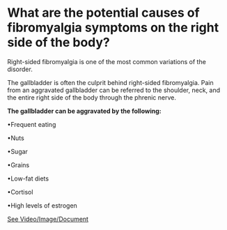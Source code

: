 # What are the potential causes of fibromyalgia symptoms on the right side of the body?

Right-sided fibromyalgia is one of the most common variations of the disorder.

The gallbladder is often the culprit behind right-sided fibromyalgia. Pain from an aggravated gallbladder can be referred to the shoulder, neck, and the entire right side of the body through the phrenic nerve.

**The gallbladder can be aggravated by the following:**

•Frequent eating

•Nuts

•Sugar

•Grains

•Low-fat diets

•Cortisol

•High levels of estrogen

 [See Video/Image/Document](https://hls-player.drberg.com/asset?path=migrated-assets/fibromyalgia-on-the-right-side-of-your-body-drberg-on-fibromyalgia-causes-remedy)